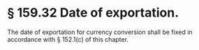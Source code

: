 # § 159.32   Date of exportation.

The date of exportation for currency conversion shall be fixed in accordance with § 152.1(c) of this chapter. 




